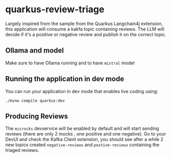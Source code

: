 # quarkus-review-triage

Largely inspired from the sample from the Quarkus Langchain4j extension, this application will consume a kakfa topic containing reviews. The LLM will decide if it's a positive or negative review and publish it on the correct topic. 

## Ollama and model

Make sure to have Ollama running and to have `mistral` model

## Running the application in dev mode

You can run your application in dev mode that enables live coding using:
```shell script
./mvnw compile quarkus:dev
```
## Producing Reviews

The `microcks` devservice will be enabled by default and will start sending reviews (there are only 2 mocks , one positive and one negative). 
Go to your DevUI and check the Kafka Client extension, you should see after a while 2 new topics created `negative-reviews` and `postive-reviews` containing the triaged reviews.





